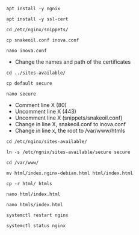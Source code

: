 ```
apt install -y ngnix
```

```
apt install -y ssl-cert
```

```
cd /etc/nginx/snippets/
```

```
cp snakeoil.conf inova.conf
```

```
nano inova.conf
```
* Change the names and path of the certificates

```
cd ../sites-available/
```

```
cp default secure
```

```
nano secure
```
* Comment line X (80) 
* Uncomment line X (443)
* Uncomment line X (snippets/snakeoil.conf)
* Change in line X, snakeoil.conf to inova.conf
* Change in line x, the root to /var/www/htmls
```
cd /etc/nginx/sites-available/
```

```
ln -s /etc/ngnix/sites-available/secure secure
```

```
cd /var/www/
```

```
mv html/index.nginx-debian.html html/index.html
```

```
cp -r html/ htmls
```

```
nano html/index.html
```

```
nano htmls/index.html
```

```
systemctl restart nginx
```

```
systemctl status nginx
```

